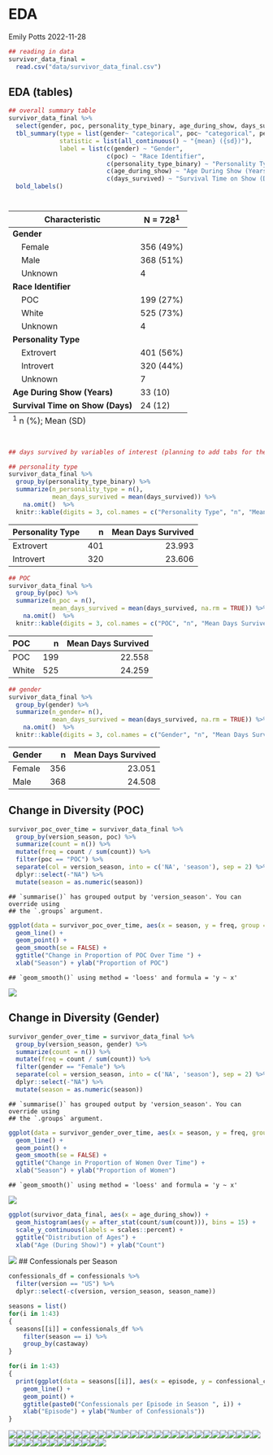 EDA
================
Emily Potts
2022-11-28

``` r
## reading in data
survivor_data_final = 
  read.csv("data/survivor_data_final.csv")
```

## EDA (tables)

``` r
## overall summary table
survivor_data_final %>% 
  select(gender, poc, personality_type_binary, age_during_show, days_survived) %>% 
  tbl_summary(type = list(gender~ "categorical", poc~ "categorical", personality_type_binary~ "categorical", age_during_show ~ "continuous", days_survived ~ "continuous"), 
              statistic = list(all_continuous() ~ "{mean} ({sd})"), 
              label = list(c(gender) ~ "Gender",
                           c(poc) ~ "Race Identifier",
                           c(personality_type_binary) ~ "Personality Type",
                           c(age_during_show) ~ "Age During Show (Years)",
                           c(days_survived) ~ "Survival Time on Show (Days)")) %>% 
  bold_labels() 
```

<div id="kojshqcszx" style="padding-left:0px;padding-right:0px;padding-top:10px;padding-bottom:10px;overflow-x:auto;overflow-y:auto;width:auto;height:auto;">
<style>html {
  font-family: -apple-system, BlinkMacSystemFont, 'Segoe UI', Roboto, Oxygen, Ubuntu, Cantarell, 'Helvetica Neue', 'Fira Sans', 'Droid Sans', Arial, sans-serif;
}

#kojshqcszx .gt_table {
  display: table;
  border-collapse: collapse;
  margin-left: auto;
  margin-right: auto;
  color: #333333;
  font-size: 16px;
  font-weight: normal;
  font-style: normal;
  background-color: #FFFFFF;
  width: auto;
  border-top-style: solid;
  border-top-width: 2px;
  border-top-color: #A8A8A8;
  border-right-style: none;
  border-right-width: 2px;
  border-right-color: #D3D3D3;
  border-bottom-style: solid;
  border-bottom-width: 2px;
  border-bottom-color: #A8A8A8;
  border-left-style: none;
  border-left-width: 2px;
  border-left-color: #D3D3D3;
}

#kojshqcszx .gt_heading {
  background-color: #FFFFFF;
  text-align: center;
  border-bottom-color: #FFFFFF;
  border-left-style: none;
  border-left-width: 1px;
  border-left-color: #D3D3D3;
  border-right-style: none;
  border-right-width: 1px;
  border-right-color: #D3D3D3;
}

#kojshqcszx .gt_caption {
  padding-top: 4px;
  padding-bottom: 4px;
}

#kojshqcszx .gt_title {
  color: #333333;
  font-size: 125%;
  font-weight: initial;
  padding-top: 4px;
  padding-bottom: 4px;
  padding-left: 5px;
  padding-right: 5px;
  border-bottom-color: #FFFFFF;
  border-bottom-width: 0;
}

#kojshqcszx .gt_subtitle {
  color: #333333;
  font-size: 85%;
  font-weight: initial;
  padding-top: 0;
  padding-bottom: 6px;
  padding-left: 5px;
  padding-right: 5px;
  border-top-color: #FFFFFF;
  border-top-width: 0;
}

#kojshqcszx .gt_bottom_border {
  border-bottom-style: solid;
  border-bottom-width: 2px;
  border-bottom-color: #D3D3D3;
}

#kojshqcszx .gt_col_headings {
  border-top-style: solid;
  border-top-width: 2px;
  border-top-color: #D3D3D3;
  border-bottom-style: solid;
  border-bottom-width: 2px;
  border-bottom-color: #D3D3D3;
  border-left-style: none;
  border-left-width: 1px;
  border-left-color: #D3D3D3;
  border-right-style: none;
  border-right-width: 1px;
  border-right-color: #D3D3D3;
}

#kojshqcszx .gt_col_heading {
  color: #333333;
  background-color: #FFFFFF;
  font-size: 100%;
  font-weight: normal;
  text-transform: inherit;
  border-left-style: none;
  border-left-width: 1px;
  border-left-color: #D3D3D3;
  border-right-style: none;
  border-right-width: 1px;
  border-right-color: #D3D3D3;
  vertical-align: bottom;
  padding-top: 5px;
  padding-bottom: 6px;
  padding-left: 5px;
  padding-right: 5px;
  overflow-x: hidden;
}

#kojshqcszx .gt_column_spanner_outer {
  color: #333333;
  background-color: #FFFFFF;
  font-size: 100%;
  font-weight: normal;
  text-transform: inherit;
  padding-top: 0;
  padding-bottom: 0;
  padding-left: 4px;
  padding-right: 4px;
}

#kojshqcszx .gt_column_spanner_outer:first-child {
  padding-left: 0;
}

#kojshqcszx .gt_column_spanner_outer:last-child {
  padding-right: 0;
}

#kojshqcszx .gt_column_spanner {
  border-bottom-style: solid;
  border-bottom-width: 2px;
  border-bottom-color: #D3D3D3;
  vertical-align: bottom;
  padding-top: 5px;
  padding-bottom: 5px;
  overflow-x: hidden;
  display: inline-block;
  width: 100%;
}

#kojshqcszx .gt_group_heading {
  padding-top: 8px;
  padding-bottom: 8px;
  padding-left: 5px;
  padding-right: 5px;
  color: #333333;
  background-color: #FFFFFF;
  font-size: 100%;
  font-weight: initial;
  text-transform: inherit;
  border-top-style: solid;
  border-top-width: 2px;
  border-top-color: #D3D3D3;
  border-bottom-style: solid;
  border-bottom-width: 2px;
  border-bottom-color: #D3D3D3;
  border-left-style: none;
  border-left-width: 1px;
  border-left-color: #D3D3D3;
  border-right-style: none;
  border-right-width: 1px;
  border-right-color: #D3D3D3;
  vertical-align: middle;
  text-align: left;
}

#kojshqcszx .gt_empty_group_heading {
  padding: 0.5px;
  color: #333333;
  background-color: #FFFFFF;
  font-size: 100%;
  font-weight: initial;
  border-top-style: solid;
  border-top-width: 2px;
  border-top-color: #D3D3D3;
  border-bottom-style: solid;
  border-bottom-width: 2px;
  border-bottom-color: #D3D3D3;
  vertical-align: middle;
}

#kojshqcszx .gt_from_md > :first-child {
  margin-top: 0;
}

#kojshqcszx .gt_from_md > :last-child {
  margin-bottom: 0;
}

#kojshqcszx .gt_row {
  padding-top: 8px;
  padding-bottom: 8px;
  padding-left: 5px;
  padding-right: 5px;
  margin: 10px;
  border-top-style: solid;
  border-top-width: 1px;
  border-top-color: #D3D3D3;
  border-left-style: none;
  border-left-width: 1px;
  border-left-color: #D3D3D3;
  border-right-style: none;
  border-right-width: 1px;
  border-right-color: #D3D3D3;
  vertical-align: middle;
  overflow-x: hidden;
}

#kojshqcszx .gt_stub {
  color: #333333;
  background-color: #FFFFFF;
  font-size: 100%;
  font-weight: initial;
  text-transform: inherit;
  border-right-style: solid;
  border-right-width: 2px;
  border-right-color: #D3D3D3;
  padding-left: 5px;
  padding-right: 5px;
}

#kojshqcszx .gt_stub_row_group {
  color: #333333;
  background-color: #FFFFFF;
  font-size: 100%;
  font-weight: initial;
  text-transform: inherit;
  border-right-style: solid;
  border-right-width: 2px;
  border-right-color: #D3D3D3;
  padding-left: 5px;
  padding-right: 5px;
  vertical-align: top;
}

#kojshqcszx .gt_row_group_first td {
  border-top-width: 2px;
}

#kojshqcszx .gt_summary_row {
  color: #333333;
  background-color: #FFFFFF;
  text-transform: inherit;
  padding-top: 8px;
  padding-bottom: 8px;
  padding-left: 5px;
  padding-right: 5px;
}

#kojshqcszx .gt_first_summary_row {
  border-top-style: solid;
  border-top-color: #D3D3D3;
}

#kojshqcszx .gt_first_summary_row.thick {
  border-top-width: 2px;
}

#kojshqcszx .gt_last_summary_row {
  padding-top: 8px;
  padding-bottom: 8px;
  padding-left: 5px;
  padding-right: 5px;
  border-bottom-style: solid;
  border-bottom-width: 2px;
  border-bottom-color: #D3D3D3;
}

#kojshqcszx .gt_grand_summary_row {
  color: #333333;
  background-color: #FFFFFF;
  text-transform: inherit;
  padding-top: 8px;
  padding-bottom: 8px;
  padding-left: 5px;
  padding-right: 5px;
}

#kojshqcszx .gt_first_grand_summary_row {
  padding-top: 8px;
  padding-bottom: 8px;
  padding-left: 5px;
  padding-right: 5px;
  border-top-style: double;
  border-top-width: 6px;
  border-top-color: #D3D3D3;
}

#kojshqcszx .gt_striped {
  background-color: rgba(128, 128, 128, 0.05);
}

#kojshqcszx .gt_table_body {
  border-top-style: solid;
  border-top-width: 2px;
  border-top-color: #D3D3D3;
  border-bottom-style: solid;
  border-bottom-width: 2px;
  border-bottom-color: #D3D3D3;
}

#kojshqcszx .gt_footnotes {
  color: #333333;
  background-color: #FFFFFF;
  border-bottom-style: none;
  border-bottom-width: 2px;
  border-bottom-color: #D3D3D3;
  border-left-style: none;
  border-left-width: 2px;
  border-left-color: #D3D3D3;
  border-right-style: none;
  border-right-width: 2px;
  border-right-color: #D3D3D3;
}

#kojshqcszx .gt_footnote {
  margin: 0px;
  font-size: 90%;
  padding-left: 4px;
  padding-right: 4px;
  padding-left: 5px;
  padding-right: 5px;
}

#kojshqcszx .gt_sourcenotes {
  color: #333333;
  background-color: #FFFFFF;
  border-bottom-style: none;
  border-bottom-width: 2px;
  border-bottom-color: #D3D3D3;
  border-left-style: none;
  border-left-width: 2px;
  border-left-color: #D3D3D3;
  border-right-style: none;
  border-right-width: 2px;
  border-right-color: #D3D3D3;
}

#kojshqcszx .gt_sourcenote {
  font-size: 90%;
  padding-top: 4px;
  padding-bottom: 4px;
  padding-left: 5px;
  padding-right: 5px;
}

#kojshqcszx .gt_left {
  text-align: left;
}

#kojshqcszx .gt_center {
  text-align: center;
}

#kojshqcszx .gt_right {
  text-align: right;
  font-variant-numeric: tabular-nums;
}

#kojshqcszx .gt_font_normal {
  font-weight: normal;
}

#kojshqcszx .gt_font_bold {
  font-weight: bold;
}

#kojshqcszx .gt_font_italic {
  font-style: italic;
}

#kojshqcszx .gt_super {
  font-size: 65%;
}

#kojshqcszx .gt_footnote_marks {
  font-style: italic;
  font-weight: normal;
  font-size: 75%;
  vertical-align: 0.4em;
}

#kojshqcszx .gt_asterisk {
  font-size: 100%;
  vertical-align: 0;
}

#kojshqcszx .gt_indent_1 {
  text-indent: 5px;
}

#kojshqcszx .gt_indent_2 {
  text-indent: 10px;
}

#kojshqcszx .gt_indent_3 {
  text-indent: 15px;
}

#kojshqcszx .gt_indent_4 {
  text-indent: 20px;
}

#kojshqcszx .gt_indent_5 {
  text-indent: 25px;
}
</style>
<table class="gt_table">
  
  <thead class="gt_col_headings">
    <tr>
      <th class="gt_col_heading gt_columns_bottom_border gt_left" rowspan="1" colspan="1" scope="col" id="&lt;strong&gt;Characteristic&lt;/strong&gt;"><strong>Characteristic</strong></th>
      <th class="gt_col_heading gt_columns_bottom_border gt_center" rowspan="1" colspan="1" scope="col" id="&lt;strong&gt;N = 728&lt;/strong&gt;&lt;sup class=&quot;gt_footnote_marks&quot;&gt;1&lt;/sup&gt;"><strong>N = 728</strong><sup class="gt_footnote_marks">1</sup></th>
    </tr>
  </thead>
  <tbody class="gt_table_body">
    <tr><td headers="label" class="gt_row gt_left" style="font-weight: bold;">Gender</td>
<td headers="stat_0" class="gt_row gt_center"></td></tr>
    <tr><td headers="label" class="gt_row gt_left">    Female</td>
<td headers="stat_0" class="gt_row gt_center">356 (49%)</td></tr>
    <tr><td headers="label" class="gt_row gt_left">    Male</td>
<td headers="stat_0" class="gt_row gt_center">368 (51%)</td></tr>
    <tr><td headers="label" class="gt_row gt_left">    Unknown</td>
<td headers="stat_0" class="gt_row gt_center">4</td></tr>
    <tr><td headers="label" class="gt_row gt_left" style="font-weight: bold;">Race Identifier</td>
<td headers="stat_0" class="gt_row gt_center"></td></tr>
    <tr><td headers="label" class="gt_row gt_left">    POC</td>
<td headers="stat_0" class="gt_row gt_center">199 (27%)</td></tr>
    <tr><td headers="label" class="gt_row gt_left">    White</td>
<td headers="stat_0" class="gt_row gt_center">525 (73%)</td></tr>
    <tr><td headers="label" class="gt_row gt_left">    Unknown</td>
<td headers="stat_0" class="gt_row gt_center">4</td></tr>
    <tr><td headers="label" class="gt_row gt_left" style="font-weight: bold;">Personality Type</td>
<td headers="stat_0" class="gt_row gt_center"></td></tr>
    <tr><td headers="label" class="gt_row gt_left">    Extrovert</td>
<td headers="stat_0" class="gt_row gt_center">401 (56%)</td></tr>
    <tr><td headers="label" class="gt_row gt_left">    Introvert</td>
<td headers="stat_0" class="gt_row gt_center">320 (44%)</td></tr>
    <tr><td headers="label" class="gt_row gt_left">    Unknown</td>
<td headers="stat_0" class="gt_row gt_center">7</td></tr>
    <tr><td headers="label" class="gt_row gt_left" style="font-weight: bold;">Age During Show (Years)</td>
<td headers="stat_0" class="gt_row gt_center">33 (10)</td></tr>
    <tr><td headers="label" class="gt_row gt_left" style="font-weight: bold;">Survival Time on Show (Days)</td>
<td headers="stat_0" class="gt_row gt_center">24 (12)</td></tr>
  </tbody>
  
  <tfoot class="gt_footnotes">
    <tr>
      <td class="gt_footnote" colspan="2"><sup class="gt_footnote_marks">1</sup> n (%); Mean (SD)</td>
    </tr>
  </tfoot>
</table>
</div>

``` r
## days survived by variables of interest (planning to add tabs for these 3 tables)

## personality type
survivor_data_final %>% 
  group_by(personality_type_binary) %>% 
  summarize(n_personality_type = n(),
            mean_days_survived = mean(days_survived)) %>% 
    na.omit()  %>%
  knitr::kable(digits = 3, col.names = c("Personality Type", "n", "Mean Days Survived"))
```

| Personality Type |   n | Mean Days Survived |
|:-----------------|----:|-------------------:|
| Extrovert        | 401 |             23.993 |
| Introvert        | 320 |             23.606 |

``` r
## POC
survivor_data_final %>% 
  group_by(poc) %>% 
  summarize(n_poc = n(),
            mean_days_survived = mean(days_survived, na.rm = TRUE)) %>% 
    na.omit()  %>%
  knitr::kable(digits = 3, col.names = c("POC", "n", "Mean Days Survived"))
```

| POC   |   n | Mean Days Survived |
|:------|----:|-------------------:|
| POC   | 199 |             22.558 |
| White | 525 |             24.259 |

``` r
## gender
survivor_data_final %>% 
  group_by(gender) %>% 
  summarize(n_gender= n(),
            mean_days_survived = mean(days_survived, na.rm = TRUE)) %>%
    na.omit()  %>%
  knitr::kable(digits = 3, col.names = c("Gender", "n", "Mean Days Survived"))
```

| Gender |   n | Mean Days Survived |
|:-------|----:|-------------------:|
| Female | 356 |             23.051 |
| Male   | 368 |             24.508 |

## Change in Diversity (POC)

``` r
survivor_poc_over_time = survivor_data_final %>% 
  group_by(version_season, poc) %>%
  summarize(count = n()) %>%
  mutate(freq = count / sum(count)) %>%
  filter(poc == "POC") %>%
  separate(col = version_season, into = c('NA', 'season'), sep = 2) %>%
  dplyr::select(-"NA") %>%
  mutate(season = as.numeric(season))
```

    ## `summarise()` has grouped output by 'version_season'. You can override using
    ## the `.groups` argument.

``` r
ggplot(data = survivor_poc_over_time, aes(x = season, y = freq, group = 1)) +
  geom_line() +
  geom_point() +
  geom_smooth(se = FALSE) + 
  ggtitle("Change in Proportion of POC Over Time ") +
  xlab("Season") + ylab("Proportion of POC")
```

    ## `geom_smooth()` using method = 'loess' and formula = 'y ~ x'

![](EDA_files/figure-gfm/unnamed-chunk-4-1.png)<!-- -->

## Change in Diversity (Gender)

``` r
survivor_gender_over_time = survivor_data_final %>% 
  group_by(version_season, gender) %>%
  summarize(count = n()) %>%
  mutate(freq = count / sum(count)) %>%
  filter(gender == "Female") %>%
  separate(col = version_season, into = c('NA', 'season'), sep = 2) %>%
  dplyr::select(-"NA") %>%
  mutate(season = as.numeric(season))
```

    ## `summarise()` has grouped output by 'version_season'. You can override using
    ## the `.groups` argument.

``` r
ggplot(data = survivor_gender_over_time, aes(x = season, y = freq, group = 1)) +
  geom_line() +
  geom_point() +
  geom_smooth(se = FALSE) + 
  ggtitle("Change in Proportion of Women Over Time") +
  xlab("Season") + ylab("Proportion of Women")
```

    ## `geom_smooth()` using method = 'loess' and formula = 'y ~ x'

![](EDA_files/figure-gfm/unnamed-chunk-5-1.png)<!-- -->

``` r
ggplot(survivor_data_final, aes(x = age_during_show)) + 
  geom_histogram(aes(y = after_stat(count/sum(count))), bins = 15) +
  scale_y_continuous(labels = scales::percent) + 
  ggtitle("Distribution of Ages") +
  xlab("Age (During Show)") + ylab("Count")
```

![](EDA_files/figure-gfm/unnamed-chunk-6-1.png)<!-- --> \##
Confessionals per Season

``` r
confessionals_df = confessionals %>% 
  filter(version == "US") %>%
  dplyr::select(-c(version, version_season, season_name))

seasons = list()
for(i in 1:43)
{
  seasons[[i]] = confessionals_df %>%
    filter(season == i) %>% 
    group_by(castaway)
}

for(i in 1:43)
{
  print(ggplot(data = seasons[[i]], aes(x = episode, y = confessional_count, color = castaway)) +
    geom_line() +
    geom_point() +
    ggtitle(paste0("Confessionals per Episode in Season ", i)) +
    xlab("Episode") + ylab("Number of Confessionals"))
}
```

![](EDA_files/figure-gfm/unnamed-chunk-7-1.png)<!-- -->![](EDA_files/figure-gfm/unnamed-chunk-7-2.png)<!-- -->![](EDA_files/figure-gfm/unnamed-chunk-7-3.png)<!-- -->![](EDA_files/figure-gfm/unnamed-chunk-7-4.png)<!-- -->![](EDA_files/figure-gfm/unnamed-chunk-7-5.png)<!-- -->![](EDA_files/figure-gfm/unnamed-chunk-7-6.png)<!-- -->![](EDA_files/figure-gfm/unnamed-chunk-7-7.png)<!-- -->![](EDA_files/figure-gfm/unnamed-chunk-7-8.png)<!-- -->![](EDA_files/figure-gfm/unnamed-chunk-7-9.png)<!-- -->![](EDA_files/figure-gfm/unnamed-chunk-7-10.png)<!-- -->![](EDA_files/figure-gfm/unnamed-chunk-7-11.png)<!-- -->![](EDA_files/figure-gfm/unnamed-chunk-7-12.png)<!-- -->![](EDA_files/figure-gfm/unnamed-chunk-7-13.png)<!-- -->![](EDA_files/figure-gfm/unnamed-chunk-7-14.png)<!-- -->![](EDA_files/figure-gfm/unnamed-chunk-7-15.png)<!-- -->![](EDA_files/figure-gfm/unnamed-chunk-7-16.png)<!-- -->![](EDA_files/figure-gfm/unnamed-chunk-7-17.png)<!-- -->![](EDA_files/figure-gfm/unnamed-chunk-7-18.png)<!-- -->![](EDA_files/figure-gfm/unnamed-chunk-7-19.png)<!-- -->![](EDA_files/figure-gfm/unnamed-chunk-7-20.png)<!-- -->![](EDA_files/figure-gfm/unnamed-chunk-7-21.png)<!-- -->![](EDA_files/figure-gfm/unnamed-chunk-7-22.png)<!-- -->![](EDA_files/figure-gfm/unnamed-chunk-7-23.png)<!-- -->![](EDA_files/figure-gfm/unnamed-chunk-7-24.png)<!-- -->![](EDA_files/figure-gfm/unnamed-chunk-7-25.png)<!-- -->![](EDA_files/figure-gfm/unnamed-chunk-7-26.png)<!-- -->![](EDA_files/figure-gfm/unnamed-chunk-7-27.png)<!-- -->![](EDA_files/figure-gfm/unnamed-chunk-7-28.png)<!-- -->![](EDA_files/figure-gfm/unnamed-chunk-7-29.png)<!-- -->![](EDA_files/figure-gfm/unnamed-chunk-7-30.png)<!-- -->![](EDA_files/figure-gfm/unnamed-chunk-7-31.png)<!-- -->![](EDA_files/figure-gfm/unnamed-chunk-7-32.png)<!-- -->![](EDA_files/figure-gfm/unnamed-chunk-7-33.png)<!-- -->![](EDA_files/figure-gfm/unnamed-chunk-7-34.png)<!-- -->![](EDA_files/figure-gfm/unnamed-chunk-7-35.png)<!-- -->![](EDA_files/figure-gfm/unnamed-chunk-7-36.png)<!-- -->![](EDA_files/figure-gfm/unnamed-chunk-7-37.png)<!-- -->![](EDA_files/figure-gfm/unnamed-chunk-7-38.png)<!-- -->![](EDA_files/figure-gfm/unnamed-chunk-7-39.png)<!-- -->![](EDA_files/figure-gfm/unnamed-chunk-7-40.png)<!-- -->![](EDA_files/figure-gfm/unnamed-chunk-7-41.png)<!-- -->![](EDA_files/figure-gfm/unnamed-chunk-7-42.png)<!-- -->![](EDA_files/figure-gfm/unnamed-chunk-7-43.png)<!-- -->
